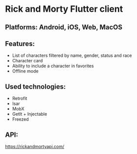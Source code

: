 # Rick and Morty Flutter client 
## Platforms: Android, iOS, Web, MacOS
## Features:
- List of characters filtered by name, gender, status and race
- Character card
- Ability to include a character in favorites
- Offline mode

## Used technologies:
- Retrofit
- Isar
- MobX
- GetIt + Injectable
- Freezed

## API:
https://rickandmortyapi.com/
